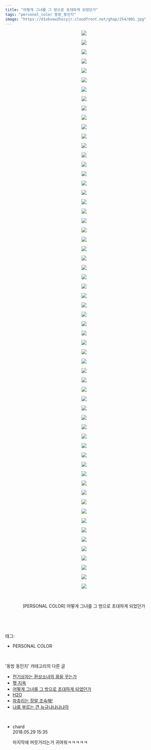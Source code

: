 ```yaml
---
title: "어떻게 그녀를 그 방으로 초대하게 되었던가"
tags: "personal_color 동방_동인지"
image: "https://d1xbsow2hxcyjr.cloudfront.net/ghap/254/001.jpg"
---
```

<div class="article">
<p style="text-align: center; clear: none; float: none;"><img src="{{ site.imgserver10 }}/ghap/254/001.jpg"/></p>
<p style="text-align: center; clear: none; float: none;"><img src="{{ site.imgserver10 }}/ghap/254/002.jpg"/></p>
<p style="text-align: center; clear: none; float: none;"><img src="{{ site.imgserver10 }}/ghap/254/003.jpg"/></p>
<p style="text-align: center; clear: none; float: none;"><img src="{{ site.imgserver10 }}/ghap/254/004.jpg"/></p>
<p style="text-align: center; clear: none; float: none;"><img src="{{ site.imgserver10 }}/ghap/254/005.jpg"/></p>
<p style="text-align: center; clear: none; float: none;"><img src="{{ site.imgserver10 }}/ghap/254/006.jpg"/></p>
<p style="text-align: center; clear: none; float: none;"><img src="{{ site.imgserver10 }}/ghap/254/007.jpg"/></p>
<p style="text-align: center; clear: none; float: none;"><img src="{{ site.imgserver10 }}/ghap/254/008.jpg"/></p>
<p style="text-align: center; clear: none; float: none;"><img src="{{ site.imgserver10 }}/ghap/254/009.jpg"/></p>
<p style="text-align: center; clear: none; float: none;"><img src="{{ site.imgserver10 }}/ghap/254/010.jpg"/></p>
<p style="text-align: center; clear: none; float: none;"><img src="{{ site.imgserver10 }}/ghap/254/011.jpg"/></p>
<p style="text-align: center; clear: none; float: none;"><img src="{{ site.imgserver10 }}/ghap/254/012.jpg"/></p>
<p style="text-align: center; clear: none; float: none;"><img src="{{ site.imgserver10 }}/ghap/254/013.jpg"/></p>
<p style="text-align: center; clear: none; float: none;"><img src="{{ site.imgserver10 }}/ghap/254/014.jpg"/></p>
<p style="text-align: center; clear: none; float: none;"><img src="{{ site.imgserver10 }}/ghap/254/015.jpg"/></p>
<p style="text-align: center; clear: none; float: none;"><img src="{{ site.imgserver10 }}/ghap/254/016.jpg"/></p>
<p style="text-align: center; clear: none; float: none;"><img src="{{ site.imgserver10 }}/ghap/254/017.jpg"/></p>
<p style="text-align: center; clear: none; float: none;"><img src="{{ site.imgserver10 }}/ghap/254/018.jpg"/></p>
<p style="text-align: center; clear: none; float: none;"><img src="{{ site.imgserver10 }}/ghap/254/019.jpg"/></p>
<p style="text-align: center; clear: none; float: none;"><img src="{{ site.imgserver10 }}/ghap/254/020.jpg"/></p>
<p style="text-align: center; clear: none; float: none;"><img src="{{ site.imgserver10 }}/ghap/254/021.jpg"/></p>
<p style="text-align: center; clear: none; float: none;"><img src="{{ site.imgserver10 }}/ghap/254/022.jpg"/></p>
<p style="text-align: center; clear: none; float: none;"><img src="{{ site.imgserver10 }}/ghap/254/023.jpg"/></p>
<p style="text-align: center; clear: none; float: none;"><img src="{{ site.imgserver10 }}/ghap/254/024.jpg"/></p>
<p style="text-align: center; clear: none; float: none;"><img src="{{ site.imgserver10 }}/ghap/254/025.jpg"/></p>
<p style="text-align: center; clear: none; float: none;"><img src="{{ site.imgserver10 }}/ghap/254/026.jpg"/></p>
<p style="text-align: center; clear: none; float: none;"><img src="{{ site.imgserver10 }}/ghap/254/027.jpg"/></p>
<p style="text-align: center; clear: none; float: none;"><img src="{{ site.imgserver10 }}/ghap/254/028.jpg"/></p>
<p style="text-align: center; clear: none; float: none;"><img src="{{ site.imgserver10 }}/ghap/254/029.jpg"/></p>
<p style="text-align: center; clear: none; float: none;"><img src="{{ site.imgserver10 }}/ghap/254/030.jpg"/></p>
<p style="text-align: center; clear: none; float: none;"><img src="{{ site.imgserver10 }}/ghap/254/031.jpg"/></p>
<p style="text-align: center; clear: none; float: none;"><img src="{{ site.imgserver10 }}/ghap/254/032.jpg"/></p>
<p style="text-align: center; clear: none; float: none;"><img src="{{ site.imgserver10 }}/ghap/254/033.jpg"/></p>
<p style="text-align: center; clear: none; float: none;"><img src="{{ site.imgserver10 }}/ghap/254/034.jpg"/></p>
<p style="text-align: center; clear: none; float: none;"><img src="{{ site.imgserver10 }}/ghap/254/035.jpg"/></p>
<p style="text-align: center; clear: none; float: none;"><img src="{{ site.imgserver10 }}/ghap/254/036.jpg"/></p>
<p style="text-align: center; clear: none; float: none;"><img src="{{ site.imgserver10 }}/ghap/254/037.jpg"/></p>
<p style="text-align: center; clear: none; float: none;"><img src="{{ site.imgserver10 }}/ghap/254/038.jpg"/></p>
<p style="text-align: center; clear: none; float: none;"><img src="{{ site.imgserver10 }}/ghap/254/039.jpg"/></p>
<p style="text-align: center; clear: none; float: none;"><img src="{{ site.imgserver10 }}/ghap/254/040.jpg"/></p>
<p style="text-align: center; clear: none; float: none;"><img src="{{ site.imgserver10 }}/ghap/254/041.jpg"/></p>
<p style="text-align: center; clear: none; float: none;"><img src="{{ site.imgserver10 }}/ghap/254/042.jpg"/></p>
<p style="text-align: center; clear: none; float: none;"><img src="{{ site.imgserver10 }}/ghap/254/043.jpg"/></p>
<p style="text-align: center; clear: none; float: none;"><img src="{{ site.imgserver10 }}/ghap/254/044.jpg"/></p>
<p style="text-align: center; clear: none; float: none;"><img src="{{ site.imgserver10 }}/ghap/254/045.jpg"/></p>
<p style="text-align: center; clear: none; float: none;"><img src="{{ site.imgserver10 }}/ghap/254/046.jpg"/></p>
<p style="text-align: center; clear: none; float: none;"><img src="{{ site.imgserver10 }}/ghap/254/047.jpg"/></p>
<p style="text-align: center; clear: none; float: none;"><img src="{{ site.imgserver10 }}/ghap/254/048.jpg"/></p>
<p style="text-align: center; clear: none; float: none;"><img src="{{ site.imgserver10 }}/ghap/254/049.jpg"/></p>
<p style="text-align: center; clear: none; float: none;"><img src="{{ site.imgserver10 }}/ghap/254/050.jpg"/></p>
<p style="text-align: center; clear: none; float: none;"><img src="{{ site.imgserver10 }}/ghap/254/051.jpg"/></p>
<p style="text-align: center; clear: none; float: none;"><img src="{{ site.imgserver10 }}/ghap/254/052.jpg"/></p>
<p style="text-align: center; clear: none; float: none;"><img src="{{ site.imgserver10 }}/ghap/254/053.jpg"/></p>
<p style="text-align: center; clear: none; float: none;"><img src="{{ site.imgserver10 }}/ghap/254/054.jpg"/></p>
<p style="text-align: center; clear: none; float: none;"><img src="{{ site.imgserver10 }}/ghap/254/055.jpg"/></p>
<p style="text-align: center; clear: none; float: none;"><img src="{{ site.imgserver10 }}/ghap/254/056.jpg"/></p>
<p style="text-align: center; clear: none; float: none;"><img src="{{ site.imgserver10 }}/ghap/254/057.jpg"/></p>
<p style="text-align: center; clear: none; float: none;"><img src="{{ site.imgserver10 }}/ghap/254/058.jpg"/></p>
<p style="text-align: center; clear: none; float: none;"><img src="{{ site.imgserver10 }}/ghap/254/059.jpg"/></p>
<p style="text-align: center; clear: none; float: none;"><img src="{{ site.imgserver10 }}/ghap/254/060.jpg"/></p>
<p style="text-align: center; clear: none; float: none;"><br/></p>
<p style="text-align: center; clear: none; float: none;">[PERSONAL COLOR] 어떻게 그녀를 그 방으로 초대하게 되었던가</p>
<p><br/></p>
</div><br/>
<div class="tagTrail">
<p>태그: </p>
<ul>
<li>PERSONAL COLOR</li>
</ul>
</div><br/>
<div class="another">
<p>'동방 동인지' 카테고리의 다른 글</p>
<ul>
<li><a href="/ghap_256">전기상자는 환상소녀의 꿈을 꾸는가</a></li>
<li><a href="/ghap_255">펫 지옥</a></li>
<li><a href="/ghap_254">어떻게 그녀를 그 방으로 초대하게 되었던가</a></li>
<li><a href="/ghap_253">H2O</a></li>
<li><a href="/ghap_252">파츄리는 정말 조숙해!</a></li>
<li><a href="/ghap_251">냐를 부르는 견 뉴규냐냐냐냐아</a></li>
</ul>
</div><br/>
<div class="cb_module cb_fluid">
<div class="cb_wrt cb_profile">
<div class="comment">
<ul>
<li class="cb_thumb_off" id="comment15263400">
<div class="cb_comment_area">
<div class="cb_info_area">
<div class="cb_section">
<span class="cb_nick_name">chard</span>
</div>
<div class="cb_section">
<span class="cb_date">2018.05.29 15:35 </span>
</div>
</div>
<div class="cb_dsc_comment">
<p class="cb_dsc">
											마지막에 머뭇거리는거 귀여워ㅋㅋㅋㅋㅋ
										</p>
</div>
</div></li>
</ul>
</div>
</div><!-- commentList close -->
</div><br/>
